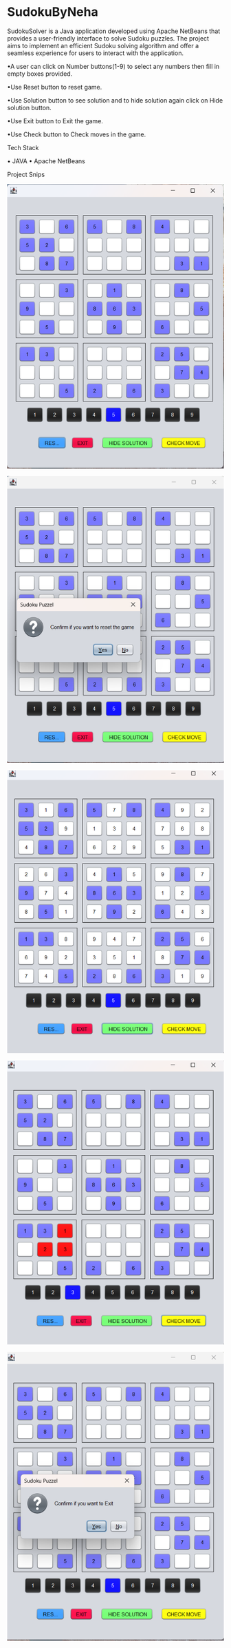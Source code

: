 # SudokuByNeha
SudokuSolver is a Java application developed using Apache NetBeans that provides a user-friendly interface to solve Sudoku puzzles. The project aims to implement an efficient Sudoku solving algorithm and offer a seamless experience for users to interact with the application.

•A user can click on Number buttons(1-9) to select any numbers then fill in empty boxes provided.

•Use Reset button to reset game.

•Use Solution button to see solution and to hide solution again click on Hide solution button.


•Use Exit button to Exit the game.

•Use Check button to Check moves in the game.

Tech Stack

• JAVA
• Apache NetBeans

Project Snips

![Main](./Images/main.png)

![Reset](./Images/Reset.png)

![Project Snippet](./Images/Solution.png)

![Check Moves](./Images/Check.png)

![Project Snippet](./Images/Exit.png)
